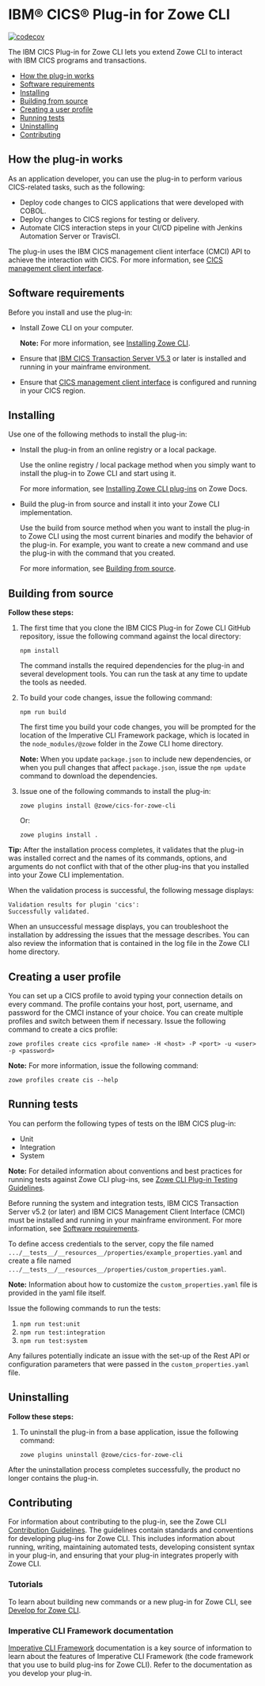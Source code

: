 # IBM® CICS® Plug-in for Zowe CLI

[![codecov](https://codecov.io/gh/zowe/zowe-cli-cics-plugin/branch/master/graph/badge.svg)](https://codecov.io/gh/zowe/zowe-cli-cics-plugin)

The IBM CICS Plug-in for Zowe CLI lets you extend Zowe CLI to interact with IBM CICS programs and transactions.

- [How the plug-in works](#how-the-plug-in-works)
- [Software requirements](#software-requirements)
- [Installing](#installing)
- [Building from source](#building-from-source)
- [Creating a user profile](#creating-a-user-profile)
- [Running tests](#running-tests)
- [Uninstalling](#uninstalling)
- [Contributing](#contributing)

## How the plug-in works

As an application developer, you can use the plug-in to perform various CICS-related tasks, such as the following:

- Deploy code changes to CICS applications that were developed with COBOL.
- Deploy changes to CICS regions for testing or delivery.
- Automate CICS interaction steps in your CI/CD pipeline with Jenkins Automation Server or TravisCI.

The plug-in uses the IBM CICS management client interface (CMCI) API to achieve the interaction with CICS. For more information, see [CICS management client interface](https://www.ibm.com/docs/en/cics-ts/5.6?topic=environment-cics-management-client-interface-cmci).

## Software requirements

Before you install and use the plug-in:

- Install Zowe CLI on your computer.

    **Note:** For more information, see [Installing Zowe CLI](https://docs.zowe.org/stable/user-guide/cli-installcli/).

- Ensure that [IBM CICS Transaction Server V5.3](https://www.ibm.com/docs/en/cics-ts/5.3) or later is installed and running in your mainframe environment.

- Ensure that [CICS management client interface](https://www.ibm.com/docs/en/cics-ts/5.6?topic=environment-cics-management-client-interface-cmci) is configured and running in your CICS region.

## Installing

Use one of the following methods to install the plug-in:

- Install the plug-in from an online registry or a local package.

    Use the online registry / local package method when you simply want to install the plug-in to Zowe CLI and start using it.

    For more information, see [Installing Zowe CLI plug-ins](https://docs.zowe.org/stable/user-guide/cli-installplugins/) on Zowe Docs.

- Build the plug-in from source and install it into your Zowe CLI implementation.

    Use the build from source method when you want to install the plug-in to Zowe CLI using the most current binaries and modify the behavior of the plug-in. For example, you want to create a new command and use the plug-in with the command that you created.

    For more information, see [Building from source](#building-from-source).

## Building from source

<!-- TODO When @latest branch of Zowe docs-site exists, we should give users the option to go and read about/install the @latest or the @lts-incremental versions of this plug-in. We can also explain which branches in the repo correspond to which CLI version. -->

**Follow these steps:**

1. The first time that you clone the IBM CICS Plug-in for Zowe CLI GitHub repository, issue the following command against the local directory:

    ```console
    npm install
    ```

    The command installs the required dependencies for the plug-in and several development tools. You can run the task at any time to update the tools as needed.

2. To build your code changes, issue the following command:

    ```console
    npm run build
    ```

    The first time you build your code changes, you will be prompted for the location of the Imperative CLI Framework package, which is located in the `node_modules/@zowe` folder in the Zowe CLI home directory.

    **Note:** When you update `package.json` to include new dependencies, or when you pull changes that affect `package.json`, issue the `npm update` command to download the dependencies.

3. Issue one of the following commands to install the plug-in:

    ```console
    zowe plugins install @zowe/cics-for-zowe-cli
    ```

    Or:

    ```console
    zowe plugins install .
    ```

**Tip:** After the installation process completes, it validates that the plug-in was installed correct and the names of its commands, options, and arguments do not conflict with that of the other plug-ins that you installed into your Zowe CLI implementation.

When the validation process is successful, the following message displays:

```console
Validation results for plugin 'cics':
Successfully validated.
```

When an unsuccessful message displays, you can troubleshoot the installation by addressing the issues that the message describes. You can also review the information that is contained in the log file in the Zowe CLI home directory.

## Creating a user profile

You can set up a CICS profile to avoid typing your connection details on every command. The profile contains your host, port, username, and password for the CMCI instance of your choice. You can create multiple profiles and switch between them if necessary. Issue the following command to create a cics profile:

```console
zowe profiles create cics <profile name> -H <host> -P <port> -u <user> -p <password>
```

**Note:** For more information, issue the following command:

```console
zowe profiles create cis --help
```

## Running tests

You can perform the following types of tests on the IBM CICS plug-in:

- Unit
- Integration
- System

**Note:** For detailed information about conventions and best practices for running tests against Zowe CLI plug-ins, see [Zowe CLI Plug-in Testing Guidelines](https://github.com/zowe/zowe-cli/blob/master/docs/PluginTESTINGGuidelines.md).

Before running the system and integration tests, IBM CICS Transaction Server v5.2 (or later) and IBM CICS Management Client Interface (CMCI) must be installed and running in your mainframe environment. For more information, see [Software requirements](#software-requirements).

To define access credentials to the server, copy the file named `.../__tests__/__resources__/properties/example_properties.yaml` and create a file named `.../__tests__/__resources__/properties/custom_properties.yaml`.

**Note:** Information about how to customize the `custom_properties.yaml` file is provided in the yaml file itself.

Issue the following commands to run the tests:

1. `npm run test:unit`
2. `npm run test:integration`
3. `npm run test:system`

Any failures potentially indicate an issue with the set-up of the Rest API or configuration parameters that were passed in the `custom_properties.yaml` file.

## Uninstalling

**Follow these steps:**

1. To uninstall the plug-in from a base application, issue the following command:

    ```console
    zowe plugins uninstall @zowe/cics-for-zowe-cli
    ```

After the uninstallation process completes successfully, the product no longer contains the plug-in.

## Contributing

For information about contributing to the plug-in, see the Zowe CLI [Contribution Guidelines](CONTRIBUTING.md). The guidelines contain standards and conventions for developing plug-ins for Zowe CLI. This includes information about running, writing, maintaining automated tests, developing consistent syntax in your plug-in, and ensuring that your plug-in integrates properly with Zowe CLI.

### Tutorials

To learn about building new commands or a new plug-in for Zowe CLI, see [Develop for Zowe CLI](https://zowe.github.io/docs-site/latest/extend/extend-cli/cli-devTutorials.html).

### Imperative CLI Framework documentation

[Imperative CLI Framework](https://github.com/zowe/imperative/wiki) documentation is a key source of information to learn about the features of Imperative CLI Framework (the code framework that you use to build plug-ins for Zowe CLI). Refer to the documentation as you develop your plug-in.
